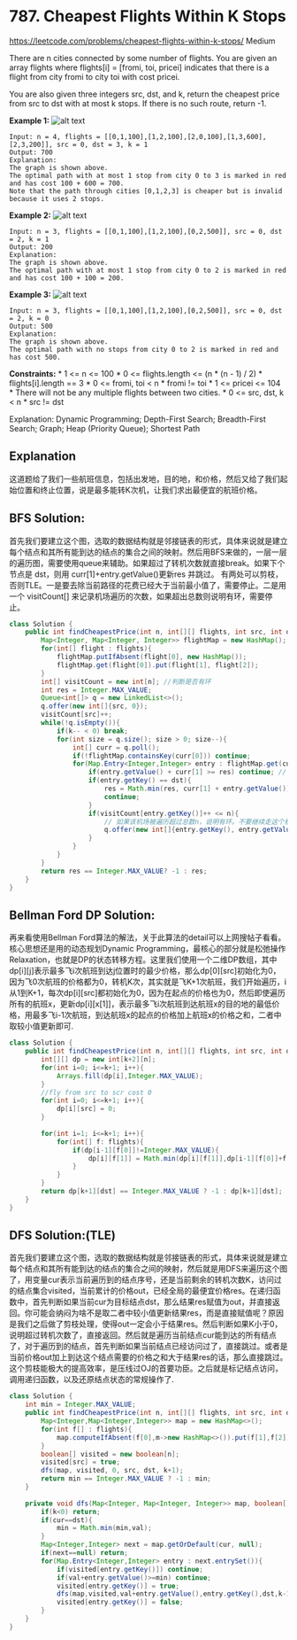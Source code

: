 # 787. Cheapest Flights Within K Stops
<https://leetcode.com/problems/cheapest-flights-within-k-stops/>
Medium

There are n cities connected by some number of flights. You are given an array flights where flights[i] = [fromi, toi, pricei] indicates that there is a flight from city fromi to city toi with cost pricei.

You are also given three integers src, dst, and k, return the cheapest price from src to dst with at most k stops. If there is no such route, return -1.


**Example 1:**
![alt text](../resources/787_q1.png)

    Input: n = 4, flights = [[0,1,100],[1,2,100],[2,0,100],[1,3,600],[2,3,200]], src = 0, dst = 3, k = 1
    Output: 700
    Explanation:
    The graph is shown above.
    The optimal path with at most 1 stop from city 0 to 3 is marked in red and has cost 100 + 600 = 700.
    Note that the path through cities [0,1,2,3] is cheaper but is invalid because it uses 2 stops.

**Example 2:**
![alt text](../resources/787_q2.png)

    Input: n = 3, flights = [[0,1,100],[1,2,100],[0,2,500]], src = 0, dst = 2, k = 1
    Output: 200
    Explanation:
    The graph is shown above.
    The optimal path with at most 1 stop from city 0 to 2 is marked in red and has cost 100 + 100 = 200.

**Example 3:**
![alt text](../resources/787_q3.png)

    Input: n = 3, flights = [[0,1,100],[1,2,100],[0,2,500]], src = 0, dst = 2, k = 0
    Output: 500
    Explanation:
    The graph is shown above.
    The optimal path with no stops from city 0 to 2 is marked in red and has cost 500.
 

**Constraints:**
    * 1 <= n <= 100
    * 0 <= flights.length <= (n * (n - 1) / 2)
    * flights[i].length == 3
    * 0 <= fromi, toi < n
    * fromi != toi
    * 1 <= pricei <= 104
    * There will not be any multiple flights between two cities.
    * 0 <= src, dst, k < n
    * src != dst

Explanation: Dynamic Programming; Depth-First Search; Breadth-First Search; Graph; Heap (Priority Queue); Shortest Path


## Explanation
这道题给了我们一些航班信息，包括出发地，目的地，和价格，然后又给了我们起始位置和终止位置，说是最多能转K次机，让我们求出最便宜的航班价格。

## BFS Solution:
首先我们要建立这个图，选取的数据结构就是邻接链表的形式，具体来说就是建立每个结点和其所有能到达的结点的集合之间的映射。然后用BFS来做的，一层一层的遍历图，需要使用queue来辅助。如果超过了转机次数就直接break。如果下个节点是 dst，则用 curr[1]+entry.getValue()更新res 并跳过。
有两处可以剪枝，否则TLE。一是要去除当前路径的花费已经大于当前最小值了，需要停止。二是用一个 visitCount[] 来记录机场遍历的次数，如果超出总数则说明有环，需要停止。


```java
class Solution {
    public int findCheapestPrice(int n, int[][] flights, int src, int dst, int k) {
        Map<Integer, Map<Integer, Integer>> flightMap = new HashMap();
        for(int[] flight : flights){
            flightMap.putIfAbsent(flight[0], new HashMap());
            flightMap.get(flight[0]).put(flight[1], flight[2]);
        }
        int[] visitCount = new int[n]; //判断是否有环
        int res = Integer.MAX_VALUE;
        Queue<int[]> q = new LinkedList<>();
        q.offer(new int[]{src, 0});
        visitCount[src]++;
        while(!q.isEmpty()){
            if(k-- < 0) break;
            for(int size = q.size(); size > 0; size--){
                int[] curr = q.poll();
                if(!flightMap.containsKey(curr[0])) continue;
                for(Map.Entry<Integer,Integer> entry : flightMap.get(curr[0]).entrySet()){
                    if(entry.getValue() + curr[1] >= res) continue; // 该路径已经大于最小值，没必要继续下去。
                    if(entry.getKey() == dst){
                        res = Math.min(res, curr[1] + entry.getValue());
                        continue;
                    }
                    if(visitCount[entry.getKey()]++ <= n){ 
                        // 如果该机场被遍历超过总数n，说明有环。不要继续走这个机场。
                        q.offer(new int[]{entry.getKey(), entry.getValue() + curr[1]});
                    }
                }
            }
        }
        return res == Integer.MAX_VALUE? -1 : res;
    }
}
```
## Bellman Ford DP Solution:
再来看使用Bellman Ford算法的解法，关于此算法的detail可以上网搜帖子看看。核心思想还是用的动态规划Dynamic Programming，最核心的部分就是松弛操作Relaxation，也就是DP的状态转移方程。这里我们使用一个二维DP数组，其中dp[i][j]表示最多飞i次航班到达j位置时的最少价格，那么dp[0][src]初始化为0，因为飞0次航班的价格都为0，转机K次，其实就是飞K+1次航班，我们开始遍历，i从1到K+1，每次dp[i][src]都初始化为0，因为在起点的价格也为0，然后即使遍历所有的航班x，更新dp[i][x[1]]，表示最多飞i次航班到达航班x的目的地的最低价格，用最多飞i-1次航班，到达航班x的起点的价格加上航班x的价格之和，二者中取较小值更新即可.

```java
class Solution {
    public int findCheapestPrice(int n, int[][] flights, int src, int dst, int k) {
        int[][] dp = new int[k+2][n];
        for(int i=0; i<=k+1; i++){
            Arrays.fill(dp[i],Integer.MAX_VALUE);    
        }
        //fly from src to scr cost 0
        for(int i=0; i<=k+1; i++){
            dp[i][src] = 0;    
        }
        
        for(int i=1; i<=k+1; i++){
            for(int[] f: flights){
                if(dp[i-1][f[0]]!=Integer.MAX_VALUE){
                    dp[i][f[1]] = Math.min(dp[i][f[1]],dp[i-1][f[0]]+f[2]);
                }
            }
        }
        return dp[k+1][dst] == Integer.MAX_VALUE ? -1 : dp[k+1][dst];
    }
}
```


## DFS Solution:(TLE)
首先我们要建立这个图，选取的数据结构就是邻接链表的形式，具体来说就是建立每个结点和其所有能到达的结点的集合之间的映射，然后就是用DFS来遍历这个图了，用变量cur表示当前遍历到的结点序号，还是当前剩余的转机次数K，访问过的结点集合visited，当前累计的价格out，已经全局的最便宜价格res。在递归函数中，首先判断如果当前cur为目标结点dst，那么结果res赋值为out，并直接返回。你可能会纳闷为啥不是取二者中较小值更新结果res，而是直接赋值呢？原因是我们之后做了剪枝处理，使得out一定会小于结果res。然后判断如果K小于0，说明超过转机次数了，直接返回。然后就是遍历当前结点cur能到达的所有结点了，对于遍历到的结点，首先判断如果当前结点已经访问过了，直接跳过。或者是当前价格out加上到达这个结点需要的价格之和大于结果res的话，那么直接跳过。这个剪枝能极大的提高效率，是压线过OJ的首要功臣。之后就是标记结点访问，调用递归函数，以及还原结点状态的常规操作了.
```java
class Solution {
    int min = Integer.MAX_VALUE;
    public int findCheapestPrice(int n, int[][] flights, int src, int dst, int k) {
        Map<Integer,Map<Integer,Integer>> map = new HashMap<>();
        for(int f[] : flights){
            map.computeIfAbsent(f[0],m->new HashMap<>()).put(f[1],f[2]);
        }
        boolean[] visited = new boolean[n];
        visited[src] = true;
        dfs(map, visited, 0, src, dst, k+1);
        return min == Integer.MAX_VALUE ? -1 : min;
    }
    
    private void dfs(Map<Integer, Map<Integer, Integer>> map, boolean[] visited, int val, int cur, int dst, int k){
        if(k<0) return;
        if(cur==dst){
            min = Math.min(min,val);
        }
        Map<Integer,Integer> next = map.getOrDefault(cur, null);
        if(next==null) return;
        for(Map.Entry<Integer,Integer> entry : next.entrySet()){
            if(visited[entry.getKey()]) continue;
            if(val+entry.getValue()>=min) continue;
            visited[entry.getKey()] = true;
            dfs(map,visited,val+entry.getValue(),entry.getKey(),dst,k-1);
            visited[entry.getKey()] = false;
        }
    }
}
```



